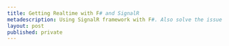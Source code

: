 ```yaml
---
title: Getting Realtime with F# and SignalR
metadescription: Using SignalR framework with F#. Also solve the issue of Dynamic with F#
layout: post
published: private
---
```

